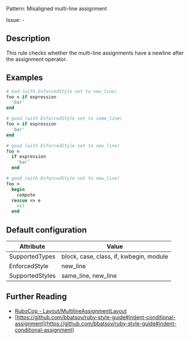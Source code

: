 Pattern: Misaligned multi-line assignment

Issue: -

## Description

This rule checks whether the multi-line assignments have a newline after the assignment operator.

## Examples

```ruby
# bad (with EnforcedStyle set to new_line)
foo = if expression
  'bar'
end

# good (with EnforcedStyle set to same_line)
foo = if expression
  'bar'
end

# good (with EnforcedStyle set to new_line)
foo =
  if expression
    'bar'
  end

# good (with EnforcedStyle set to new_line)
foo =
  begin
    compute
  rescue => e
    nil
  end
```

## Default configuration

Attribute | Value
--- | ---
SupportedTypes | block, case, class, if, kwbegin, module
EnforcedStyle | new_line
SupportedStyles | same_line, new_line

## Further Reading

* [RuboCop - Layout/MultilineAssignmentLayout](https://rubocop.readthedocs.io/en/latest/cops_layout/#layoutmultilineassignmentlayout)
* [https://github.com/bbatsov/ruby-style-guide#indent-conditional-assignment](https://github.com/bbatsov/ruby-style-guide#indent-conditional-assignment)
